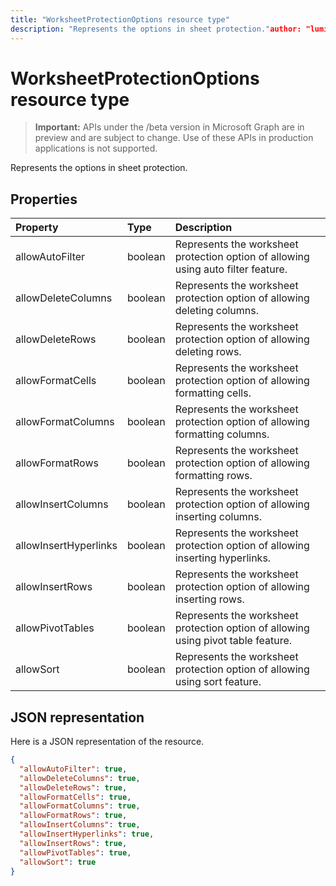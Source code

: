 ```yaml
---
title: "WorksheetProtectionOptions resource type"
description: "Represents the options in sheet protection."author: "lumine2008"
---
```


# WorksheetProtectionOptions resource type

> **Important:** APIs under the /beta version in Microsoft Graph are in preview and are subject to change. Use of these APIs in production applications is not supported.

Represents the options in sheet protection.

## Properties
| Property	   | Type	|Description|
|:---------------|:--------|:----------|
|allowAutoFilter|boolean|Represents the worksheet protection option of allowing using auto filter feature.|
|allowDeleteColumns|boolean|Represents the worksheet protection option of allowing deleting columns.|
|allowDeleteRows|boolean|Represents the worksheet protection option of allowing deleting rows.|
|allowFormatCells|boolean|Represents the worksheet protection option of allowing formatting cells.|
|allowFormatColumns|boolean|Represents the worksheet protection option of allowing formatting columns.|
|allowFormatRows|boolean|Represents the worksheet protection option of allowing formatting rows.|
|allowInsertColumns|boolean|Represents the worksheet protection option of allowing inserting columns.|
|allowInsertHyperlinks|boolean|Represents the worksheet protection option of allowing inserting hyperlinks.|
|allowInsertRows|boolean|Represents the worksheet protection option of allowing inserting rows.|
|allowPivotTables|boolean|Represents the worksheet protection option of allowing using pivot table feature.|
|allowSort|boolean|Represents the worksheet protection option of allowing using sort feature.|

## JSON representation

Here is a JSON representation of the resource.

<!-- {
  "blockType": "resource",
  "optionalProperties": [

  ],
  "@odata.type": "microsoft.graph.worksheetProtectionOptions"
}-->

```json
{
  "allowAutoFilter": true,
  "allowDeleteColumns": true,
  "allowDeleteRows": true,
  "allowFormatCells": true,
  "allowFormatColumns": true,
  "allowFormatRows": true,
  "allowInsertColumns": true,
  "allowInsertHyperlinks": true,
  "allowInsertRows": true,
  "allowPivotTables": true,
  "allowSort": true
}

```

<!-- uuid: 8fcb5dbc-d5aa-4681-8e31-b001d5168d79
2015-10-25 14:57:30 UTC -->
<!-- {
  "type": "#page.annotation",
  "description": "WorksheetProtectionOptions resource",
  "keywords": "",
  "section": "documentation",
  "tocPath": ""
}-->